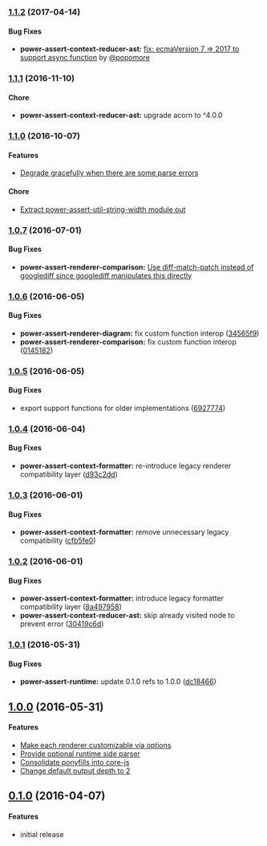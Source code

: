 ### [1.1.2](https://github.com/twada/power-assert-runtime/releases/tag/v1.1.2) (2017-04-14)


#### Bug Fixes

* **power-assert-context-reducer-ast:** [fix: ecmaVersion 7 => 2017 to support async function](https://github.com/twada/power-assert-runtime/pull/17) by [@popomore](https://github.com/popomore)


### [1.1.1](https://github.com/twada/power-assert-runtime/releases/tag/v1.1.1) (2016-11-10)


#### Chore

* **power-assert-context-reducer-ast:** upgrade acorn to ^4.0.0


### [1.1.0](https://github.com/twada/power-assert-runtime/releases/tag/v1.1.0) (2016-10-07)


#### Features

* [Degrade gracefully when there are some parse errors](https://github.com/twada/power-assert-runtime/pull/15)


#### Chore

* [Extract power-assert-util-string-width module out](https://github.com/twada/power-assert-runtime/pull/14)


### [1.0.7](https://github.com/twada/power-assert-runtime/releases/tag/v1.0.7) (2016-07-01)


#### Bug Fixes

* **power-assert-renderer-comparison:** [Use diff-match-patch instead of googlediff since googlediff manipulates this directly](https://github.com/twada/power-assert-runtime/pull/13)


### [1.0.6](https://github.com/twada/power-assert-runtime/releases/tag/v1.0.6) (2016-06-05)


#### Bug Fixes

* **power-assert-renderer-diagram:** fix custom function interop ([34565f9](https://github.com/twada/power-assert-runtime/commit/34565f9baa3235b11d60602d9b979b64d1e7332e))
* **power-assert-renderer-comparison:** fix custom function interop ([0145182](https://github.com/twada/power-assert-runtime/commit/01451824f369f5520ae696605b26891d1a7ff95c))


### [1.0.5](https://github.com/twada/power-assert-runtime/releases/tag/v1.0.5) (2016-06-05)


#### Bug Fixes

* export support functions for older implementations ([6927774](https://github.com/twada/power-assert-runtime/commit/6927774dc19520e8ceb343cc915c7b52f8da584c))


### [1.0.4](https://github.com/twada/power-assert-runtime/releases/tag/v1.0.4) (2016-06-04)


#### Bug Fixes

* **power-assert-context-formatter:** re-introduce legacy renderer compatibility layer ([d93c2dd](https://github.com/twada/power-assert-runtime/commit/d93c2dd7f2cc91d6ea438f8cb1794e1619085f5a))


### [1.0.3](https://github.com/twada/power-assert-runtime/releases/tag/v1.0.3) (2016-06-01)


#### Bug Fixes

* **power-assert-context-formatter:** remove unnecessary legacy compatibility ([cfb5fe0](https://github.com/twada/power-assert-runtime/commit/cfb5fe04b0644c66c4a9a8b1e8c21b6befa9d779))


### [1.0.2](https://github.com/twada/power-assert-runtime/releases/tag/v1.0.2) (2016-06-01)


#### Bug Fixes

* **power-assert-context-formatter:** introduce legacy formatter compatibility layer ([8a497958](https://github.com/twada/power-assert-runtime/commit/8a4979584b1cfd87598d0e778e3dc27e2819b263))
* **power-assert-context-reducer-ast:** skip already visited node to prevent error ([30419c6d](https://github.com/twada/power-assert-runtime/commit/30419c6ddd1ffd3046ab44527ee40201928f1d8e))


### [1.0.1](https://github.com/twada/power-assert-runtime/releases/tag/v1.0.1) (2016-05-31)


#### Bug Fixes

* **power-assert-runtime:** update 0.1.0 refs to 1.0.0 ([dc18466](https://github.com/twada/power-assert-runtime/commit/dc18466adaf6fc9b86ca304a959ff32f206e166c))


## [1.0.0](https://github.com/twada/power-assert-runtime/releases/tag/v1.0.0) (2016-05-31)


#### Features

  * [Make each renderer customizable via options](https://github.com/twada/power-assert-runtime/pull/5)
  * [Provide optional runtime side parser](https://github.com/twada/power-assert-runtime/pull/7)
  * [Consolidate ponyfills into core-js](https://github.com/twada/power-assert-runtime/pull/8)
  * [Change default output depth to 2](https://github.com/twada/power-assert-runtime/pull/10)


## [0.1.0](https://github.com/twada/power-assert-runtime/releases/tag/v0.1.0) (2016-04-07)


#### Features

  * initial release
